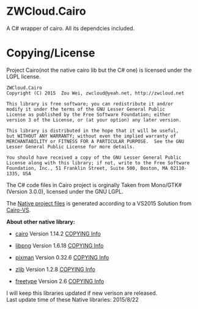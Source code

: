 # ZWCloud.Cairo
A C# wrapper of cairo. All its dependcies included.

# Copying/License
Project Cairo(not the native cairo lib but the C# one) is licensed under the LGPL license.

    ZWCloud.Cairo
    Copyright (C) 2015  Zou Wei, zwcloud@yeah.net, http://zwcloud.net

    This library is free software; you can redistribute it and/or
    modify it under the terms of the GNU Lesser General Public
    License as published by the Free Software Foundation; either
    version 3 of the License, or (at your option) any later version.

    This library is distributed in the hope that it will be useful,
    but WITHOUT ANY WARRANTY; without even the implied warranty of
    MERCHANTABILITY or FITNESS FOR A PARTICULAR PURPOSE.  See the GNU
    Lesser General Public License for more details.

    You should have received a copy of the GNU Lesser General Public
    License along with this library; if not, write to the Free Software
    Foundation, Inc., 51 Franklin Street, Suite 500, Boston, MA 02110-1335, USA

The C# code files in Cairo project is orginally Taken from Mono/GTK#(Version 3.0.0), licensed under the GNU LGPL.

The [Native project files](https://github.com/zwcloud/ZWCloud.Cairo/tree/master/Native/projects) is generated according to a VS2015 Solution from [Cairo-VS](https://github.com/DomAmato/Cairo-VS).

**About other native library:**

* [cairo](http://www.cairographics.org/)
  Version 1.14.2
  [COPYING Info](https://github.com/zwcloud/ZWCloud.Cairo/Native/cairo/COPYING)

* [libpng](http://libmng.com/pub/png/libpng.html)
  Version 1.6.18
  [COPYING Info](https://github.com/zwcloud/ZWCloud.Cairo/Native/libpng/LICENSE)

* [pixman](http://www.pixman.org/) 
  Version 0.32.6
  [COPYING Info](https://github.com/zwcloud/ZWCloud.Cairo/Native/pixman/COPYING)

* [zlib](http://www.zlib.net/)
  Version 1.2.8
  [COPYING Info](https://github.com/zwcloud/ZWCloud.Cairo/Native/zlib/README)

* [freetype](http://www.freetype.org/)
  Version 2.6
  [COPYING Info](https://github.com/zwcloud/ZWCloud.Cairo/Native/freetype/docs/LICENSE.TXT)

I will keep this libraries updated if new verison are released.<br/>
Last update time of these Native libraries: 2015/8/22
